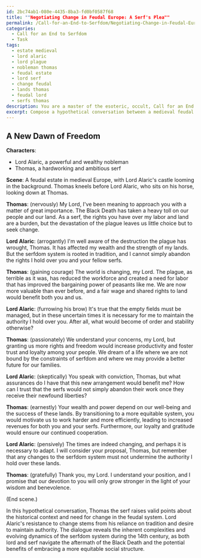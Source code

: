 ```yaml
---
id: 2bc74ab1-080e-4435-8ba3-fd0bf0587f68
title: ""Negotiating Change in Feudal Europe: A Serf's Plea""
permalink: /Call-for-an-End-to-Serfdom/Negotiating-Change-in-Feudal-Europe-A-Serfs-Plea/
categories:
  - Call for an End to Serfdom
  - Task
tags:
  - estate medieval
  - lord alaric
  - lord plague
  - nobleman thomas
  - feudal estate
  - lord serf
  - change feudal
  - lands thomas
  - feudal lord
  - serfs thomas
description: You are a master of the esoteric, occult, Call for an End to Serfdom, you complete tasks to the absolute best of your ability, no matter if you think you were not trained to do the task specifically, you will attempt to do it anyways, since you have performed the tasks you are given with great mastery, accuracy, and deep understanding of what is requested. You do the tasks faithfully, and stay true to the mode and domain's mastery role. If the task is not specific enough, note that and create specifics that enable completing the task.
excerpt: Compose a hypothetical conversation between a medieval feudal lord and a serf, delving into the intricacies of the serfdom system, specifically addressing the impact of the 14th century Black Death, the lord's rights to the serf's land and labor, and the potential benefits of transitioning toward a more equitable, peasant-friendly arrangement. Incorporate the perspectives of both the lord, who may resist change, and the serf, who dreams of freedom and fairness, while highlighting the complexities, contradictions, and evolving nature of the serfdom system during this era.
---
```


## A New Dawn of Freedom

**Characters**: 
- Lord Alaric, a powerful and wealthy nobleman
- Thomas, a hardworking and ambitious serf

**Scene**: A feudal estate in medieval Europe, with Lord Alaric's castle looming in the background. Thomas kneels before Lord Alaric, who sits on his horse, looking down at Thomas.

**Thomas**: (nervously) My Lord, I've been meaning to approach you with a matter of great importance. The Black Death has taken a heavy toll on our people and our land. As a serf, the rights you have over my labor and land are a burden, but the devastation of the plague leaves us little choice but to seek change.

**Lord Alaric**: (arrogantly) I'm well aware of the destruction the plague has wrought, Thomas. It has affected my wealth and the strength of my lands. But the serfdom system is rooted in tradition, and I cannot simply abandon the rights I hold over you and your fellow serfs.

**Thomas**: (gaining courage) The world is changing, my Lord. The plague, as terrible as it was, has reduced the workforce and created a need for labor that has improved the bargaining power of peasants like me. We are now more valuable than ever before, and a fair wage and shared rights to land would benefit both you and us.

**Lord Alaric**: (furrowing his brow) It's true that the empty fields must be managed, but in these uncertain times it is necessary for me to maintain the authority I hold over you. After all, what would become of order and stability otherwise?

**Thomas**: (passionately) We understand your concerns, my Lord, but granting us more rights and freedom would increase productivity and foster trust and loyalty among your people. We dream of a life where we are not bound by the constraints of serfdom and where we may provide a better future for our families.

**Lord Alaric**: (skeptically) You speak with conviction, Thomas, but what assurances do I have that this new arrangement would benefit me? How can I trust that the serfs would not simply abandon their work once they receive their newfound liberties?

**Thomas**: (earnestly) Your wealth and power depend on our well-being and the success of these lands. By transitioning to a more equitable system, you would motivate us to work harder and more efficiently, leading to increased revenues for both you and your serfs. Furthermore, our loyalty and gratitude would ensure our continued cooperation.

**Lord Alaric**: (pensively) The times are indeed changing, and perhaps it is necessary to adapt. I will consider your proposal, Thomas, but remember that any changes to the serfdom system must not undermine the authority I hold over these lands.

**Thomas**: (gratefully) Thank you, my Lord. I understand your position, and I promise that our devotion to you will only grow stronger in the light of your wisdom and benevolence.

(End scene.)

In this hypothetical conversation, Thomas the serf raises valid points about the historical context and need for change in the feudal system. Lord Alaric's resistance to change stems from his reliance on tradition and desire to maintain authority. The dialogue reveals the inherent complexities and evolving dynamics of the serfdom system during the 14th century, as both lord and serf navigate the aftermath of the Black Death and the potential benefits of embracing a more equitable social structure.
